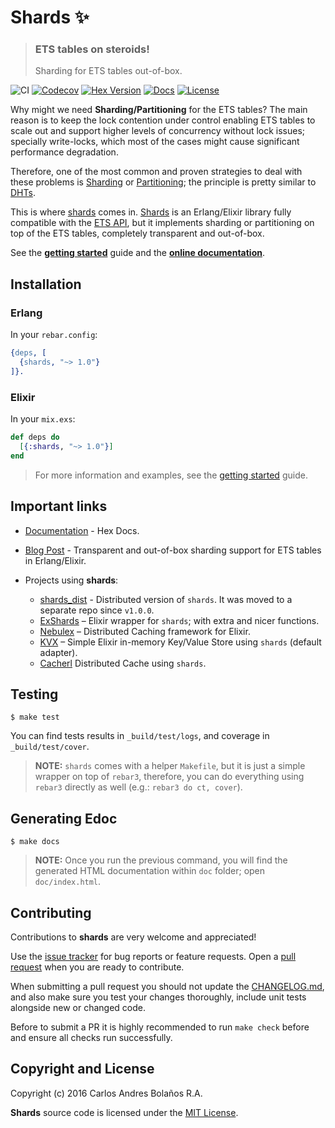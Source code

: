 # Shards :sparkles:
> ### ETS tables on steroids!
> Sharding for ETS tables out-of-box.

![CI](https://github.com/cabol/shards/workflows/CI/badge.svg)
[![Codecov](https://codecov.io/gh/cabol/shards/branch/master/graphs/badge.svg)](https://codecov.io/gh/cabol/shards/branch/master/graphs/badge.svg)
[![Hex Version](https://img.shields.io/hexpm/v/shards.svg)](https://hex.pm/packages/shards)
[![Docs](https://img.shields.io/badge/docs-hexpm-blue.svg)](https://hexdocs.pm/shards)
[![License](https://img.shields.io/hexpm/l/shards.svg)](LICENSE)

Why might we need **Sharding/Partitioning** for the ETS tables? The main reason
is to keep the lock contention under control enabling ETS tables to scale out
and support higher levels of concurrency without lock issues; specially
write-locks, which most of the cases might cause significant performance
degradation.

Therefore, one of the most common and proven strategies to deal with these
problems is [Sharding][sharding] or [Partitioning][partitioning]; the principle
is pretty similar to [DHTs][dht].

This is where [shards][shards] comes in. [Shards][shards] is an Erlang/Elixir
library fully compatible with the [ETS API][ets_api], but it implements sharding
or partitioning on top of the ETS tables, completely transparent and out-of-box.

See the **[getting started][getting_started]** guide
and the **[online documentation](https://hexdocs.pm/shards/)**.

[ets_api]: http://erlang.org/doc/man/ets.html
[sharding]: https://en.wikipedia.org/wiki/Shard_(database_architecture)
[partitioning]: https://en.wikipedia.org/wiki/Partition_(database)
[dht]: https://en.wikipedia.org/wiki/Distributed_hash_table
[shards]: https://hexdocs.pm/shards/shards.html
[getting_started]: guides/getting-started.md

## Installation

### Erlang

In your `rebar.config`:

```erlang
{deps, [
  {shards, "~> 1.0"}
]}.
```

### Elixir

In your `mix.exs`:

```elixir
def deps do
  [{:shards, "~> 1.0"}]
end
```

> For more information and examples, see the [getting started][getting_started]
  guide.

## Important links

  * [Documentation](https://hexdocs.pm/shards) - Hex Docs.

  * [Blog Post](http://cabol.github.io/posts/2016/04/14/sharding-support-for-ets.html) -
    Transparent and out-of-box sharding support for ETS tables in Erlang/Elixir.

  * Projects using **shards**:
    * [shards_dist](https://github.com/cabol/shards_dist) - Distributed version
      of `shards`. It was moved to a separate repo since `v1.0.0`.
    * [ExShards](https://github.com/cabol/ex_shards) – Elixir wrapper for
      `shards`; with extra and nicer functions.
    * [Nebulex](https://github.com/cabol/nebulex) – Distributed Caching
      framework for Elixir.
    * [KVX](https://github.com/cabol/kvx) – Simple Elixir in-memory Key/Value
      Store using `shards` (default adapter).
    * [Cacherl](https://github.com/ferigis/cacherl) Distributed Cache
      using `shards`.

## Testing

```
$ make test
```

You can find tests results in `_build/test/logs`, and coverage in
`_build/test/cover`.

> **NOTE:** `shards` comes with a helper `Makefile`, but it is just a simple
  wrapper on top of `rebar3`, therefore, you can do everything using `rebar3`
  directly as well (e.g.: `rebar3 do ct, cover`).

## Generating Edoc

```
$ make docs
```

> **NOTE:** Once you run the previous command, you will find the generated HTML
  documentation within `doc` folder; open `doc/index.html`.

## Contributing

Contributions to **shards** are very welcome and appreciated!

Use the [issue tracker](https://github.com/cabol/shards/issues) for bug reports
or feature requests. Open a [pull request](https://github.com/cabol/shards/pulls)
when you are ready to contribute.

When submitting a pull request you should not update the [CHANGELOG.md](CHANGELOG.md),
and also make sure you test your changes thoroughly, include unit tests
alongside new or changed code.

Before to submit a PR it is highly recommended to run `make check` before and
ensure all checks run successfully.

## Copyright and License

Copyright (c) 2016 Carlos Andres Bolaños R.A.

**Shards** source code is licensed under the [MIT License](LICENSE).
